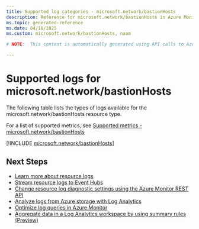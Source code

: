 ```yaml
---
title: Supported log categories - microsoft.network/bastionHosts
description: Reference for microsoft.network/bastionHosts in Azure Monitor Logs.
ms.topic: generated-reference
ms.date: 04/16/2025
ms.custom: microsoft.network/bastionHosts, naam

# NOTE:  This content is automatically generated using API calls to Azure. Any edits made on these files will be overwritten in the next run of the script. 

---
```





# Supported logs for microsoft.network/bastionHosts  
The following table lists the types of logs available for the microsoft.network/bastionHosts resource type.
  
  
  
For a list of supported metrics, see [Supported metrics - microsoft.network/bastionHosts](../supported-metrics/microsoft-network-bastionhosts-metrics.md)  
  

  
[!INCLUDE [microsoft.network/bastionHosts](~/reusable-content/ce-skilling/azure/includes/azure-monitor/reference/logs/microsoft-network-bastionhosts-logs-include.md)]  
  

## Next Steps

* [Learn more about resource logs](/azure/azure-monitor/essentials/platform-logs-overview)
* [Stream resource logs to Event Hubs](/azure/azure-monitor/essentials/resource-logs#send-to-azure-event-hubs)
* [Change resource log diagnostic settings using the Azure Monitor REST API](/rest/api/monitor/diagnosticsettings)
* [Analyze logs from Azure storage with Log Analytics](/azure/azure-monitor/essentials/resource-logs#send-to-log-analytics-workspace)
* [Optimize log queries in Azure Monitor](/azure/azure-monitor/logs/query-optimization)
* [Aggregate data in a Log Analytics workspace by using summary rules (Preview)](/azure/azure-monitor/logs/summary-rules)